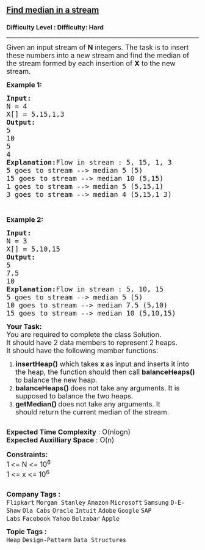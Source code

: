 <h2><a href="https://www.geeksforgeeks.org/problems/find-median-in-a-stream-1587115620/1?page=1&category=Heap&difficulty=Hard&sortBy=submissions">Find median in a stream</a></h2><h3>Difficulty Level : Difficulty: Hard</h3><hr><div class="problems_problem_content__Xm_eO"><p><span style="font-size:18px">Given an input stream of <strong>N</strong> integers. The task is to insert these numbers into a new stream and find the median of the stream formed by each insertion of <strong>X</strong> to the new stream.</span></p>

<p><span style="font-size:18px"><strong>Example 1:</strong></span></p>

<pre><span style="font-size:18px"><strong>Input:
</strong>N = 4
X[] = 5,15,1,3
<strong>Output:
</strong>5</span>
<span style="font-size:18px">10</span>
<span style="font-size:18px">5</span>
<span style="font-size:18px">4<strong>
Explanation:</strong>Flow in stream : 5, 15, 1, 3 </span>
<span style="font-size:18px">5 goes to stream --&gt; median 5 (5) </span>
<span style="font-size:18px">15 goes to stream --&gt; median 10 (5,15) </span>
<span style="font-size:18px">1 goes to stream --&gt; median 5 (5,15,1) </span>
<span style="font-size:18px">3 goes to stream --&gt; median 4 (5,15,1 3) </span>
</pre>

<p>&nbsp;</p>

<p><span style="font-size:18px"><strong>Example 2:</strong></span></p>

<pre><span style="font-size:18px"><strong>Input:
</strong>N = 3
X[] = 5,10,15
<strong>Output:
</strong>5</span>
<span style="font-size:18px">7.5</span>
<span style="font-size:18px">10</span><span style="font-size:18px"><strong>
Explanation:</strong>Flow in stream : 5, 10, 15</span>
<span style="font-size:18px">5 goes to stream --&gt; median 5 (5) </span>
<span style="font-size:18px">10 goes to stream --&gt; median 7.5 (5,10) </span>
<span style="font-size:18px">15 goes to stream --&gt; median 10 (5,10,15) </span>
</pre>

<div><span style="font-size:18px"><strong>Your Task:</strong><br>
You are required to complete the class Solution.&nbsp;<br>
It should have 2 data members to represent 2 heaps.&nbsp;<br>
It should have the following member functions:</span></div>

<ol>
	<li><span style="font-size:18px"><strong>insertHeap()</strong> which takes <strong>x&nbsp;</strong>as&nbsp;input and inserts it into the heap, the function should then call <strong>balanceHeaps() </strong>to balance the new heap.</span></li>
	<li><span style="font-size:18px"><strong>balanceHeaps()&nbsp;</strong>does not take any arguments. It is supposed to balance the two&nbsp;heaps.</span></li>
	<li><span style="font-size:18px"><strong>getMedian() </strong>does not take any arguments. It should&nbsp;return&nbsp;the current median of the stream.</span></li>
</ol>

<div><br>
<span style="font-size:18px"><strong>Expected Time Complexity</strong> : O(nlogn)<br>
<strong>Expected Auxilliary Space</strong> : O(n)</span></div>

<div>&nbsp;</div>

<div><span style="font-size:18px"><strong>Constraints:</strong></span></div>

<div><span style="font-size:18px">1<strong> </strong>&lt;= N &lt;= 10<sup>6</sup></span><br>
<span style="font-size:18px">1 &lt;= x &lt;= 10<sup>6</sup></span></div>

<div>&nbsp;</div>
</div><p><span style=font-size:18px><strong>Company Tags : </strong><br><code>Flipkart</code>&nbsp;<code>Morgan Stanley</code>&nbsp;<code>Amazon</code>&nbsp;<code>Microsoft</code>&nbsp;<code>Samsung</code>&nbsp;<code>D-E-Shaw</code>&nbsp;<code>Ola Cabs</code>&nbsp;<code>Oracle</code>&nbsp;<code>Intuit</code>&nbsp;<code>Adobe</code>&nbsp;<code>Google</code>&nbsp;<code>SAP Labs</code>&nbsp;<code>Facebook</code>&nbsp;<code>Yahoo</code>&nbsp;<code>Belzabar</code>&nbsp;<code>Apple</code>&nbsp;<br><p><span style=font-size:18px><strong>Topic Tags : </strong><br><code>Heap</code>&nbsp;<code>Design-Pattern</code>&nbsp;<code>Data Structures</code>&nbsp;